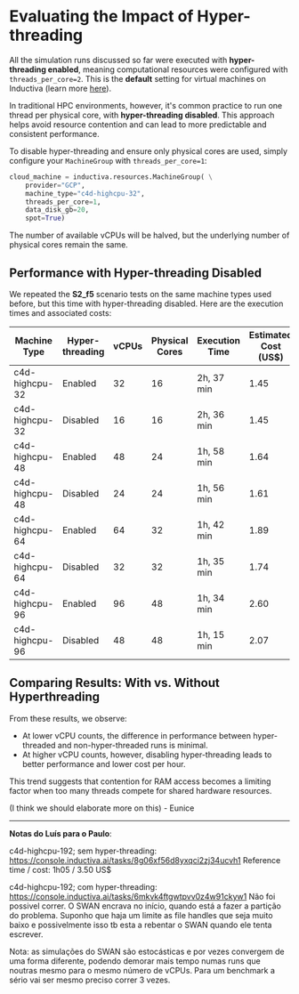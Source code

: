 # Evaluating the Impact of Hyper-threading
All the simulation runs discussed so far were executed with **hyper-threading enabled**, meaning computational resources were configured with `threads_per_core=2`. This is the **default** setting for virtual machines on Inductiva (learn more [here](https://inductiva.ai/guides/how-it-works/machines/hyperthreading)). 


In traditional HPC environments, however, it's common practice to run one thread per physical core, with **hyper-threading disabled**. This approach helps avoid resource contention and can lead to more predictable and consistent performance.

To disable hyper-threading and ensure only physical cores are used, simply configure your `MachineGroup` with `threads_per_core=1`:

```python
cloud_machine = inductiva.resources.MachineGroup( \
	provider="GCP",
	machine_type="c4d-highcpu-32",
	threads_per_core=1,
	data_disk_gb=20,
	spot=True)
```

The number of available vCPUs will be halved, but the underlying number of physical cores remain the same. 

## Performance with Hyper-threading Disabled
We repeated the **S2_f5** scenario tests on the same machine types used before, but this time with hyper-threading disabled. Here are the execution times and associated costs:

| Machine Type      | Hyper-threading | vCPUs | Physical Cores | Execution Time | Estimated Cost (US$) |
|-------------------|------------------|--------|------------------|----------------|----------------------|
| c4d-highcpu-32    | Enabled          | 32     | 16               | 2h, 37 min       | 1.45                 |
| c4d-highcpu-32    | Disabled         | 16     | 16               | 2h, 36 min       | 1.45                 |
| c4d-highcpu-48    | Enabled          | 48     | 24               | 1h, 58 min       | 1.64                 |
| c4d-highcpu-48    | Disabled         | 24     | 24               | 1h, 56 min       | 1.61                 |
| c4d-highcpu-64    | Enabled          | 64     | 32               | 1h, 42 min       | 1.89                 |
| c4d-highcpu-64    | Disabled         | 32     | 32               | 1h, 35 min       | 1.74                 |
| c4d-highcpu-96    | Enabled          | 96     | 48               | 1h, 34 min       | 2.60                 |
| c4d-highcpu-96    | Disabled         | 48     | 48               | 1h, 15 min       | 2.07                 |

## Comparing Results: With vs. Without Hyperthreading
From these results, we observe:
- At lower vCPU counts, the difference in performance between hyper-threaded and non-hyper-threaded runs is minimal.
- At higher vCPU counts, however, disabling hyper-threading leads to better performance and lower cost per hour.

This trend suggests that contention for RAM access becomes a limiting factor when too many threads compete for shared hardware resources. 

(I think we should elaborate more on this) - Eunice



---
**Notas do Luís para o Paulo**:

c4d-highcpu-192; sem hyper-threading:
https://console.inductiva.ai/tasks/8g06xf56d8yxqci2zj34ucvh1
Reference time / cost:  1h05 /  3.50 US$

c4d-highcpu-192; com hyper-threading:
https://console.inductiva.ai/tasks/6mkvk4ftgwtpvv0z4w91ckyw1
Não foi possivel correr. O SWAN encrava no início, quando está a fazer a partição do problema.
Suponho que haja um limite as file handles que seja muito baixo e possivelmente isso tb esta a rebentar 
o SWAN quando ele tenta escrever.

Nota: as simulações do SWAN são estocásticas e por vezes convergem de uma forma
diferente, podendo demorar mais tempo numas runs que noutras mesmo para o mesmo
número de vCPUs. Para um benchmark a sério vai ser mesmo preciso correr 3 vezes.